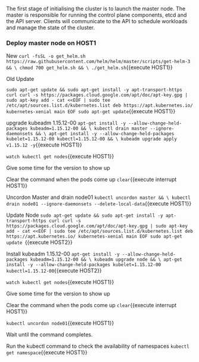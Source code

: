 

The first stage of initialising the cluster is to launch the master node. 
The master is responsible for running the control plane components, etcd and the API server. 
Clients will communicate to the API to schedule workloads and manage the state of the cluster.

### Deploy master node on HOST1


New
`curl -fsSL -o get_helm.sh https://raw.githubusercontent.com/helm/helm/master/scripts/get-helm-3 && \
    chmod 700 get_helm.sh && \
    ./get_helm.sh`{{execute HOST1}}

Old
Update

`sudo apt-get update && sudo apt-get install -y apt-transport-https curl
curl -s https://packages.cloud.google.com/apt/doc/apt-key.gpg | sudo apt-key add -
cat <<EOF | sudo tee /etc/apt/sources.list.d/kubernetes.list
deb https://apt.kubernetes.io/ kubernetes-xenial main
EOF
sudo apt-get update`{{execute HOST1}}

upgrade kubeadm 1.15.12-00
`apt-get install -y --allow-change-held-packages kubeadm=1.15.12-00 && \
   kubectl drain master --ignore-daemonsets && \
   apt-get install -y --allow-change-held-packages kubelet=1.15.12-00 kubectl=1.15.12-00 && \
   kubeadm upgrade apply v1.15.12 -y`{{execute HOST1}}


`watch kubectl get nodes`{{execute HOST1}}

Give some time for the version to show up

Clear the command when the pods come up
`clear`{{execute interrupt HOST1}}

Uncordon Master and drain node01
`kubectl uncordon master && \
kubectl drain node01 --ignore-daemonsets --delete-local-data`{{execute HOST1}}

Update Node
`sudo apt-get update && sudo apt-get install -y apt-transport-https curl
curl -s https://packages.cloud.google.com/apt/doc/apt-key.gpg | sudo apt-key add -
cat <<EOF | sudo tee /etc/apt/sources.list.d/kubernetes.list
deb https://apt.kubernetes.io/ kubernetes-xenial main
EOF
sudo apt-get update `{{execute HOST2}}

Install kubeadm 1.15.12-00
`apt-get install -y --allow-change-held-packages kubeadm=1.15.12-00 && \
kubeadm upgrade node && \
apt-get install -y --allow-change-held-packages kubelet=1.15.12-00 kubectl=1.15.12-00`{{execute HOST2}}


`watch kubectl get nodes`{{execute HOST1}}

Give some time for the version to show up

Clear the command when the pods come up
`clear`{{execute interrupt HOST1}}


`kubectl uncordon node01`{{execute HOST1}}


Wait until the command completes.

Run the kubectl command to check the availability of namespaces
`kubectl get namespace`{{execute HOST1}}


